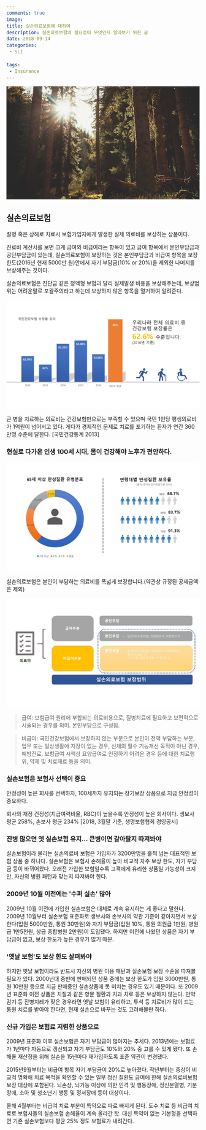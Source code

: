 ```yaml
---
comments: true
image:
title: 실손의료보험에 대하여
description: 실손의료보험의 필요성이 무엇인지 알아보기 위한 글
date: 2018-09-14
categories:
 - SLI

tags:
 - Insurance
---
```


<img src="/images/fulls/02.jpg" class="fit image">

## 실손의료보험

질병 혹은 상해로 치료시 보험가입자에게 발생한 실제 의료비를 보상하는 상품이다.

진료비 계산서를 보면 크게 급여와 비급여라는 항목이 있고 급여 항목에서 본인부담금과 공단부담금이 있는데, 실손의료보험이 보장하는 것은 본인부담금과 비급여 항목을 보장한도(2016년 현재 5000만 원)안에서 자기 부담금(10% or 20%)을 제외한 나머지를 보상해주는 것이다.

실손의료보험은 진단금 같은 정액형 보험과 달리 실제발생 비용을 보상해주는데, 보상범위는 어려운말로 포괄주의라고 하는데 보상하지 않은 항목을 열거하여 알려준다.

![](https://github.com/mikail0205/mikail0205.github.io/blob/master/assets/images/2018/SLI/rate.jpg?raw=true)

큰 병을 치료하는 의료비는 건강보험만으로는 부족할 수 있으며 국민 1인당 평생의료비가 1억원이 넘어서고 있다. 게다가 경제적인 문제로 치료를 포기하는 환자가 연간 360만명 수준에 달한다. [국민건강통계 2013]

### 현실로 다가온 인생 100세 시대, 몸이 건강해야 노후가 편안하다.

![](https://github.com/mikail0205/mikail0205.github.io/blob/master/assets/images/2018/SLI/variable.jpg?raw=true)

실손의료보험은 본인이 부담하는 의료비를 폭넓게 보장합니다.(약관상 규정된 공제금액은 제외)

![](https://github.com/mikail0205/mikail0205.github.io/blob/master/assets/images/2018/SLI/range.jpg?raw=true)

>급여: 보험급여 원리에 부합되는 의료비용으로, 질병치료에 필요하고 보편적으로 시술되는 경우를 의미. 본인부담으로 구성됨.

>비급여: 국민건강보험에서 보장하지 않는 부분으로 본인이 전액 부담하는 부분, 업무 또는 일상생활에 지장이 없는 경우, 신체의 필수 기능개선 목적이 아닌 경우, 예방진료, 보험급여 시책상 요양급여로 인정하기 어려운 경우 등에 대한 치료행위, 약제 및 치료재료 등을 의미.

### 실손보험은 보험사 선택이 중요
안정성이 높은 회사를 선택하자, 100세까지 유지되는 장기보장 상품으로 지급 안정성이 중요하다.

회사의 재정 건정성(지급여력비율, RBC)이 높을수록 안정성이 높은 회사이다. 생보사 평균 258%, 손보사 평균 234% [2018, 3월말 기준, 생명보험협회 경영공시]


### 잔병 많으면 옛 실손보험 유지... 큰병이면 갈아탈지 따져봐야
실손보험이라 불리는 실손의료비 보험은 가입자가 3200만명을 훌쩍 넘는 대표적인 보험 상품 중 하나다. 실손보험은 보험사 손해율이 높아 비교적 자주 보상 한도, 자기 부담금 등이 바뀌어왔다. 오래전 가입한 보험일수록 고객에게 유리한 상품일 가능성이 크지만, 자신의 병원 패턴과 맞는지 따져봐야 한다.

### 2009년 10월 이전에는 '수퍼 실손' 많아
2009년 10월 이전에 가입한 실손보험은 대체로 계속 유지하는 게 좋다고 말한다. 2009년 10월부터 실손보험 표준화로 생보사와 손보사의 약관 기준이 같아지면서 보상 한다(입원 5000만원, 통원 30만원)와 자기 부담금(입원 10%, 통원 의원급 1만원, 병원급 1만5천원, 상급 종합병원 2만원)이 도입됐다. 하지만 이전에 나왔던 상품은 자기 부담금이 없고, 보상 한도가 높은 경우가 많기 때문.

### '옛날 보험'도 보상 한도 살펴봐야
하지만 옛날 보험이라도 반드시 자신의 병원 이용 패턴과 실손보험 보장 수준을 따져볼 필요가 있다. 2000년대 중반에 판매되던 상품 중에는 보상 한도가 입원 3000만원, 통원 10만원 등으로 지금 판매중인 실손상품에 못 미치는 경우도 있기 때문이다. 또 2009년 표준화 이전 상품은 치질과 같은 항문 질환과 치과 치료 등은 보상하지 않는다. 만약 감기 등 잔병치레가 잦은 경우라면 옛날 보험이 유리하고, 투석 등 치료비가 많이 드는 통원 치료를 받아야 한다면, 현재 실손으로 바꾸는 것도 고려해볼만 하다.

### 신규 가입은 보험료 저렴한 상품으로
2009년 표준화 이후 실손보험은 자기 부담금이 많아지는 추세다. 2013년에는 보험료가 1년마다 자동으로 갱신되고 자기 부담금도 10%와 20% 중 고를 수 있게 됐다. 또 손해율 재산정을 위해 실손을 15년마다 재가입하도록 표준 약관이 변경됐다.

2015년9월부터는 비급여 항목 자기 부담금이 20%로 높아졌다. 작년부터는 증상이 비교적 명확해 치료 목적을 확인할 수 있는 일부 정신 질환도 급여에 한해 실손의료비보험 보장 대상에 포함된다. 뇌손상, 뇌기능 이상에 의한 인격 및 행동장애, 정신분열병, 기분장애, 소아 및 청소년기 행동 및 정서장애 등이 대상이다.

올해 4월부터는 비급여 치료 부분이 특약으로 따로 빠지게 된다. 도수 치료 등 비급여 치료로 보험사들의 실손보험 손해율이 계속 올라간 탓. 대신 특약이 없는 기본형을 선택하면 기존 실손보험보다 평균 25% 정도 보험료가 내려간다.
